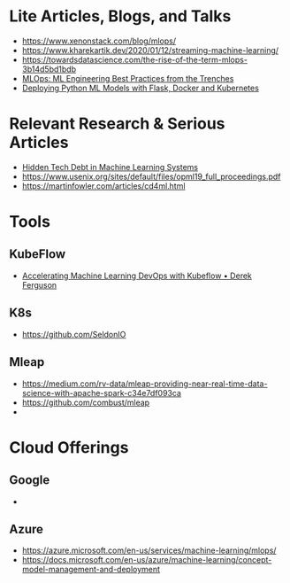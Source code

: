 # Lite Articles, Blogs, and  Talks

- https://www.xenonstack.com/blog/mlops/
- https://www.kharekartik.dev/2020/01/12/streaming-machine-learning/
- https://towardsdatascience.com/the-rise-of-the-term-mlops-3b14d5bd1bdb
- [MLOps: ML Engineering Best Practices from the Trenches](https://cdn2.hubspot.net/hubfs/4584542/Conference%20Slides/2019_ODSCwest_MLOps.pdf)
- [Deploying Python ML Models with Flask, Docker and Kubernetes](https://alexioannides.com/2019/01/10/deploying-python-ml-models-with-flask-docker-and-kubernetes/)

# Relevant Research & Serious Articles
- [Hidden Tech Debt in Machine Learning Systems](https://papers.nips.cc/paper/5656-hidden-technical-debt-in-machine-learning-systems.pdf)
- https://www.usenix.org/sites/default/files/opml19_full_proceedings.pdf
- https://martinfowler.com/articles/cd4ml.html

# Tools

## KubeFlow 
- [Accelerating Machine Learning DevOps with Kubeflow • Derek Ferguson](https://www.youtube.com/watch?v=sJx1MfMDD2g)

## K8s
- https://github.com/SeldonIO

## Mleap
- https://medium.com/rv-data/mleap-providing-near-real-time-data-science-with-apache-spark-c34e7df093ca
- https://github.com/combust/mleap
- 

# Cloud Offerings

## Google
-


## Azure

- https://azure.microsoft.com/en-us/services/machine-learning/mlops/
- https://docs.microsoft.com/en-us/azure/machine-learning/concept-model-management-and-deployment

